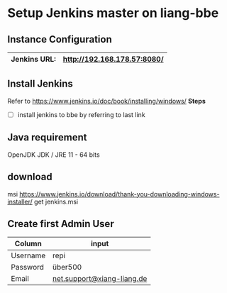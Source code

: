 # Setup Jenkins master on liang-bbe
## Instance Configuration
Jenkins URL: | http://192.168.178.57:8080/
------------ | ---------------------------

## Install Jenkins
Refer to https://www.jenkins.io/doc/book/installing/windows/
**Steps**
- [ ] install jenkins to bbe by referring to last link

## Java requirement
OpenJDK JDK / JRE 11 - 64 bits

## download 
msi https://www.jenkins.io/download/thank-you-downloading-windows-installer/
get jenkins.msi

## Create first Admin User
Column | input
------ | -----
Username | repi
Password | über500
Email | net.support@xiang-liang.de
